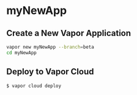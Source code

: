 # myNewApp

## Create a New Vapor Application

```bash
vapor new myNewApp --branch=beta
cd myNewApp
```

## Deploy to Vapor Cloud

```bash
$ vapor cloud deploy
```
